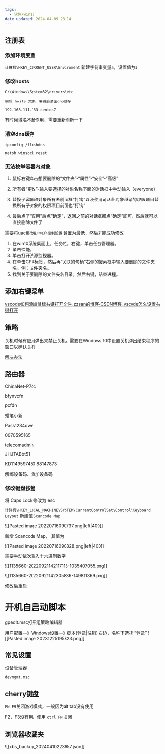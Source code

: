 ```yaml
---
tags:
  - 软件/win10
date updated: 2024-04-09 23:14
---
```


## 注册表

### 添加环境变量

`计算机\HKEY_CURRENT_USER\Enviroment`
新建字符串变量`a`，设置值为`1`

### 修改hosts

```shell
C:\Windows\System32\drivers\etc

编辑 hosts 文件，编辑后清空dns缓存

192.168.111.133 centos7
```

有时候域名不起作用，需要重新刷新一下

### 清空dns缓存

```shell
ipconfig /flushdns

netsh winsock reset
```

### 无法枚举容器内对象

1. 鼠标右键单击想要删除的“文件夹”-“属性”-“安全”-“高级”

2. 所有者“更改”-输入要选择的对象名称下面的对话框中手动输入（everyone）

3. 替换子容器和对象所有者前面框“打钩”以及使用可从此对象继承的权限项目替换所有子对象的权限项目前面也“打钩”

4. 最后点了“应用”后点“确定”，返回之前的对话框都点“确定”即可。然后就可以直接删除文件了

需要将uac`更改用户帐户控制设置` 设置为最低，然后才能成功修改

1. 在win10系统桌面上，任务栏，右键，单击任务管理器。
2. 单击性能。
3. 单击打开资源监视器。
4. 在单击CPU标签，然后再“关联的句柄”右侧的搜索框中输入要删除的文件夹名。例：文件夹名。
5. 找到关于要删除的文件夹名目录。然后右键，结束进程。

## 添加右键菜单

[vscode如何添加鼠标右键打开文件_zzsan的博客-CSDN博客_vscode怎么设置右键打开](https://blog.csdn.net/zzsan/article/details/79305279)

## 策略

关机时候有应用弹出来禁止关机，需要在Windows 10中设置关机弹出结束程序的窗口以确认关机

[解决办法](https://www.cnblogs.com/lumc5/p/15264886.html)

## 路由器

ChinaNet-P74c

bfynvcfn

pcfdn

蜡笔小新

Pass1234qwe

0070595165

telecomadmin

JHJTABbt51

KD1149597450
88147873

解绑设备码、添加设备码

### 修改键盘按键

将 Caps Lock 修改为 esc

`计算机\HKEY_LOCAL_MACHINE\SYSTEM\CurrentControlSet\Control\Keyboard Layout` 新建值 `Scancode Map`

![[Pasted image 20220716090737.png|left|400]]

新增 Scancode Map， 其值为

![[Pasted image 20220716090828.png|left|400]]

需要手动依次输入十六进制数字

![[1135660-20220921142117118-1035407055.png]]

![[1135660-20220921142305836-149811369.png]]

修改后重启

# 开机自启动脚本

gpedit.msc打开组策略编辑器

用户配置—》Windows设置—》脚本(登录|注销) 右边，名称下选择 “登录”
![[Pasted image 20231225195823.png]]

## 常见设置

设备管理器

```shell
devmgmt.msc
```

## cherry键盘

`FN F9`关闭游戏模式，一般因为alt tab没有使用

F2，F3没有用，使用 `ctrl FN` 关闭


## 浏览器收藏夹


![[xbs_backup_20240410223957.json]]